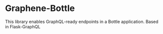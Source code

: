 # Graphene-Bottle

This library enables GraphQL-ready endpoints in a Bottle application. Based in Flask-GraphQL